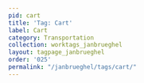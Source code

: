 ```yaml
---
pid: cart
title: 'Tag: Cart'
label: Cart
category: Transportation
collection: worktags_janbrueghel
layout: tagpage_janbrueghel
order: '025'
permalink: "/janbrueghel/tags/cart/"
---
```

